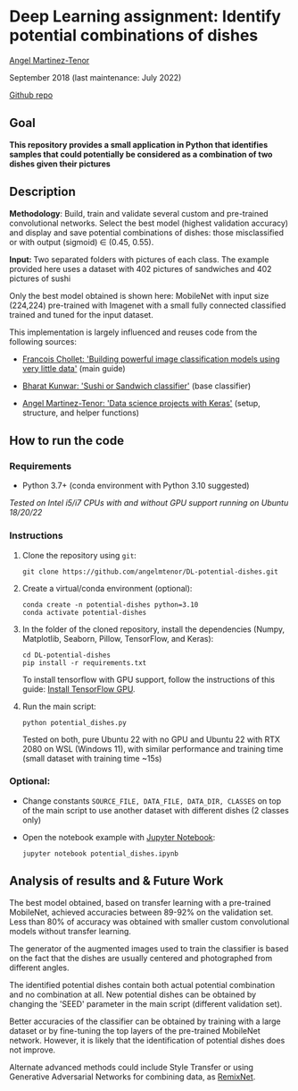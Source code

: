 # Deep Learning assignment: Identify potential combinations of dishes


[Angel Martinez-Tenor](https://profile.angelmtenor.com/)

September 2018 (last maintenance: July 2022) <br>

 [Github repo](https://github.com/angelmtenor/DL-potential-dishes)


## Goal

<b> This repository provides a small application in Python that identifies samples that could potentially be considered as a combination of two dishes given their pictures </b>

## Description

<b>Methodology</b>: Build, train and validate several custom and pre-trained convolutional networks. Select the best model (highest validation accuracy) and display and save potential combinations of dishes: those misclassified or with output (sigmoid) ∈ (0.45, 0.55).

<b> Input: </b> Two separated folders with pictures of each class. The example provided here uses a dataset with 402 pictures of sandwiches and 402 pictures of sushi

Only the best model obtained is shown here: MobileNet with input size (224,224) pre-trained with Imagenet with a small fully connected classified trained and tuned for the input dataset.

This implementation is largely influenced and reuses code from the following sources:

- [Francois Chollet: 'Building powerful image classification models using very little data'](https://blog.keras.io/building-powerful-image-classification-models-using-very-little-data.html)  (main guide)

- [Bharat Kunwar: 'Sushi or Sandwich classifier'](https://github.com/brtknr/SushiSandwichClassifier/blob/master/sushi-or-sandwich-keras.ipynb) (base classifier)

- [Angel Martinez-Tenor: 'Data science projects with Keras'](https://github.com/angelmtenor/data-science-keras) (setup, structure, and helper functions)

## How to run the code

### Requirements
- Python 3.7+  (conda environment with Python 3.10 suggested)

*Tested on Intel i5/i7 CPUs with and without GPU support running on Ubuntu 18/20/22*


### Instructions

1. Clone the repository using `git`:
    ```
    git clone https://github.com/angelmtenor/DL-potential-dishes.git
    ```

2. Create a virtual/conda environment (optional):
    ```
    conda create -n potential-dishes python=3.10
    conda activate potential-dishes
    ```

3. In the folder of the cloned repository, install the dependencies (Numpy, Matplotlib, Seaborn, Pillow, TensorFlow, and Keras):
    ```
    cd DL-potential-dishes
    pip install -r requirements.txt
    ```

    To install tensorflow with GPU support, follow the instructions of this guide: [Install TensorFlow GPU](https://www.tensorflow.org/install/pip#install_cuda_with_apt). 


4. Run the main script:
    ```
    python potential_dishes.py
    ```

    
    Tested on both, pure Ubuntu 22 with no GPU and Ubuntu 22 with RTX 2080 on WSL (Windows 11), with similar performance and training time (small dataset with training time ~15s)

### Optional:
* Change constants `SOURCE_FILE, DATA_FILE, DATA_DIR, CLASSES` on top of the main script to use another dataset with different dishes (2 classes only)

* Open the notebook example with [Jupyter Notebook](http://jupyter.readthedocs.io/en/latest/install.html):
    ```
    jupyter notebook potential_dishes.ipynb
    ```


## Analysis of results and & Future Work

The best model obtained, based on transfer learning with a pre-trained MobileNet, achieved accuracies between 89-92% on the validation set. Less than 80% of accuracy was obtained with smaller custom convolutional models without transfer learning.

The generator of the augmented images used to train the classifier is based on the fact that the dishes are usually centered and photographed from different angles.

The identified potential dishes contain both actual potential combination and no combination at all. New potential dishes can be obtained by changing the 'SEED' parameter in the main script (different validation set).

Better accuracies of the classifier can be obtained by training with a large dataset or by fine-tuning the top layers of the pre-trained MobileNet network. However, it is likely that the identification of potential dishes does not improve.

Alternate advanced methods could include Style Transfer or using Generative Adversarial Networks for combining data, as [RemixNet](https://ieeexplore.ieee.org/document/7889574).

